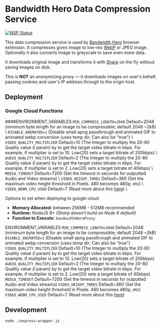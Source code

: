 # Bandwidth Hero Data Compression Service

[![NSP Status](https://nodesecurity.io/orgs/bandwidth-hero/projects/1f035cf0-00f2-43db-9bc0-8e39adb24642/badge)](https://nodesecurity.io/orgs/bandwidth-hero/projects/1f035cf0-00f2-43db-9bc0-8e39adb24642)

This data compression service is used by
[Bandwidth Hero](https://github.com/ayastreb/bandwidth-hero) browser extension. It compresses given
image to low-res [WebP](https://developers.google.com/speed/webp/) or JPEG image. Optionally it also
converts image to greyscale to save even more data.

It downloads original image and transforms it with [Sharp](https://github.com/lovell/sharp) on the
fly without saving images on disk.

This is **NOT** an anonymizing proxy &mdash; it downloads images on user's behalf, passing cookies
and user's IP address through to the origin host.

## Deployment

### Google Cloud Functions
####ENVIRONMENT_VARIABLES
`MIN_COMPRESS_LENGTH=2048` Default=2048 (minimum byte length for an image to be compressible; default 2048 ~2kB) \ 
`DISABLE_ANIMATED=1` (Disable small apng passthrough and animated GIF to animated webp conversion (uses temp dir; Can also be "true") \ 
`VIDEO_QUALITY_MULTIPLIER` Default=10 (The Integer to multiply the 20-80 Quality value (l param) by to get the target video bitrate in kbps. For example, if multiplier is set to 10. Low(20) sets a target bitrate of 200kbps) \ 
`AUDIO_QUALITY_MULTIPLIER` Default=2 (The Integer to multiply the 20-80 Quality value (l param) by to get the target video bitrate in kbps. For example, if multiplier is set to 2. Low(20) sets a target bitrate of 40kbps) \ 
`MEDIA_TIMEOUT` Default=7200 (Set the timeout in seconds for outputted Audio and Video streams) \ 
`VIDEO_HEIGHT_THRES` Default=360 (Set the maximum video height threshold in Pixels. 480 becomes 480p, etc) \ 
`VIDEO_WEBM_CPU_USED` Default=7 (Read more about this [here](https://trac.ffmpeg.org/wiki/Encode/VP9#CPUUtilizationSpeed)) \ 

Options to set when deploying to google cloud
- **Memory Allocated:** between 256MB - 512MB recommended
- **Runtime:** NodeJS 8+ _(Sharp doesn't build on Node 6 default)_
- **Function to Execute:** `bandwidthHeroProxy`

ENVIRONMENT_VARIABLES
`MIN_COMPRESS_LENGTH=2048` Default=2048 (minimum byte length for an image to be compressible; default 2048 ~2kB)
`DISABLE_ANIMATED=1` (Disable small apng passthrough and animated GIF to animated webp conversion (uses temp dir; Can also be "true")
`VIDEO_QUALITY_MULTIPLIER` Default=10 (The Integer to multiply the 20-80 Quality value (l param) by to get the target video bitrate in kbps. For example, if multiplier is set to 10. Low(20) sets a target bitrate of 200kbps)
`AUDIO_QUALITY_MULTIPLIER` Default=2 (The Integer to multiply the 20-80 Quality value (l param) by to get the target video bitrate in kbps. For example, if multiplier is set to 2. Low(20) sets a target bitrate of 40kbps)
`MEDIA_TIMEOUT` Default=7200 (Set the timeout in seconds for outputted Audio and Video streams)
`VIDEO_HEIGHT_THRES` Default=360 (Set the maximum video height threshold in Pixels. 480 becomes 480p, etc)
`VIDEO_WEBM_CPU_USED` Default=7 (Read more about this [here](https://trac.ffmpeg.org/wiki/Encode/VP9#CPUUtilizationSpeed))


## Development
`node ./express-wrapper.js`
